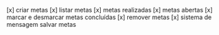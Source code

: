 [x] criar metas
[x] listar metas 
  [x] metas realizadas 
  [x] metas abertas 
[x] marcar e desmarcar metas concluídas 
[x] remover metas 
[x] sistema de mensagem
salvar metas